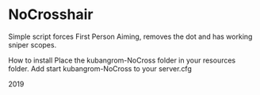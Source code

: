 # NoCrosshair
Simple script forces First Person Aiming, removes the dot and has working sniper scopes.

How to install
Place the kubangrom-NoCross folder in your resources folder.
Add start kubangrom-NoCross to your server.cfg

2019
